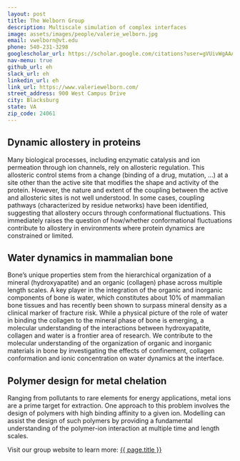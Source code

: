 ```yaml
---
layout: post
title: The Welborn Group  
description: Multiscale simulation of complex interfaces 
image: assets/images/people/valerie_welborn.jpg
email: vwelborn@vt.edu
phone: 540-231-3298
googlescholar_url: https://scholar.google.com/citations?user=gVUivWgAAAAJ&hl=en 
nav-menu: true
github_url: eh
slack_url: eh
linkedin_url: eh
link_url: https://www.valeriewelborn.com/ 
street_address: 900 West Campus Drive
city: Blacksburg 
state: VA
zip_code: 24061
---
```


## Dynamic allostery in proteins
Many biological processes, including enzymatic catalysis and ion permeation through ion channels, rely on allosteric regulation. This allosteric control stems from a change (binding of a drug, mutation, ...) at a site other than the active site that modifies the shape and activity of the protein. However, the nature and extent of the coupling between the active and allosteric sites is not well understood. In some cases, coupling pathways (characterized by residue networks) have been identified, suggesting that allostery occurs through conformational fluctuations. This immediately raises the question of how/whether conformational fluctuations contribute to allostery in environments where protein dynamics are constrained or limited. 



## Water dynamics in mammalian bone
Bone’s unique properties stem from the hierarchical organization of a mineral (hydroxyapatite) and an organic (collagen) phase across multiple length scales. A key player in the integration of the organic and inorganic components of bone is water, which constitutes about 10% of mammalian bone tissues and has recently been shown to surpass mineral density as a clinical marker of fracture risk. While a physical picture of the role of water in binding the collagen to the mineral phase of bone is emerging, a molecular understanding of the interactions between hydroxyapatite, collagen and water is a frontier area of research. We contribute to the molecular understanding of the organization of organic and inorganic materials in bone by investigating the effects of confinement, collagen conformation and ionic concentration on water dynamics at the interface. 



## Polymer design for metal chelation
Ranging from pollutants to rare elements for energy applications, metal ions are a prime target for extraction. One approach to this problem involves the design of polymers with high binding affinity to a given ion. Modelling can assist the design of such polymers by providing a fundamental understanding of the polymer-ion interaction at multiple time and length scales. 

<div>		
<p>Visit our group website to learn more:  <a href="{{ page.link_url }}"> {{ page.title }}</a></p>
</div>		
